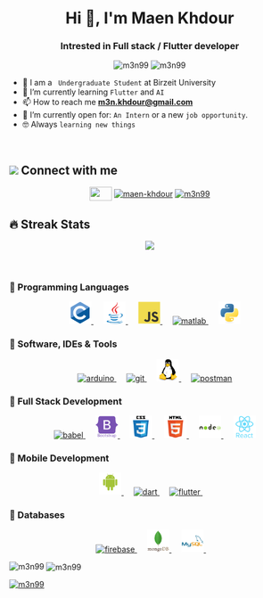 <h1 align="center">Hi 👋, I'm Maen Khdour</h1>
<h3 align="center">Intrested in Full stack / Flutter developer</h3>

<p align="center"> <img src="https://komarev.com/ghpvc/?username=m3n99&label=Profile%20views&color=0e75b6&style=flat" alt="m3n99" /> 
 <img src="https://badges.pufler.dev/repos/m3n99" alt="m3n99" /></p>

- :school: I am a ` Undergraduate Student` at Birzeit University
- 🌱 I’m currently learning `Flutter` and `AI`
- 📫 How to reach me **m3n.khdour@gmail.com**
- :thinking: I’m currently open for: `An Intern` or a new `job opportunity`.
- :nerd_face: Always `learning new things`
<br>

## <img src="https://media.giphy.com/media/iY8CRBdQXODJSCERIr/giphy.gif" width="30px"> Connect with me
<p align="center">
 <a href= "mailto:m3n.khdour@gmail.com" target="blank"><img align="center"src= "https://github.com/gilbarbara/logos/blob/master/logos/google-gmail.svg" height="25" width="40"/></a>
<a href="https://linkedin.com/in/maen-khdour" target="blank"><img align="center" src="https://raw.githubusercontent.com/rahuldkjain/github-profile-readme-generator/master/src/images/icons/Social/linked-in-alt.svg" alt="maen-khdour" height="30" width="40" /></a>
<a href="https://fb.com/m3n99" target="blank"><img align="center" src="https://raw.githubusercontent.com/rahuldkjain/github-profile-readme-generator/master/src/images/icons/Social/facebook.svg" alt="m3n99" height="30" width="40" /></a>
</p>

## 🔥 Streak Stats
<p align="center"><img src="https://github-readme-streak-stats.herokuapp.com/?user=m3n99&theme=algolia" /></p>

<br>

### 🔵 Programming Languages

<p align="center"> 
  &emsp; 
<a href="https://www.cprogramming.com/" target="_blank" rel="noreferrer"> 
 <img src="https://raw.githubusercontent.com/devicons/devicon/master/icons/c/c-original.svg" alt="c" width="40" height="40"/> 
 </a> 
  &emsp;
   <a href="https://www.java.com" target="_blank" rel="noreferrer"> 
    <img src="https://raw.githubusercontent.com/devicons/devicon/master/icons/java/java-original.svg" alt="java" width="40" height="40"/> 
 </a>
 &emsp;
 <a href="https://developer.mozilla.org/en-US/docs/Web/JavaScript" target="_blank" rel="noreferrer"> 
  <img src="https://raw.githubusercontent.com/devicons/devicon/master/icons/javascript/javascript-original.svg" alt="javascript" width="40" height="40"/> </a>
  &emsp;
 <a href="https://www.mathworks.com/" target="_blank" rel="noreferrer"> 
  <img src="https://upload.wikimedia.org/wikipedia/commons/2/21/Matlab_Logo.png" alt="matlab" width="40" height="40"/> 
 </a>
  &emsp;
 <a href="https://www.python.org" target="_blank" rel="noreferrer"> 
  <img src="https://raw.githubusercontent.com/devicons/devicon/master/icons/python/python-original.svg" alt="python" width="40" height="40"/> 
 </a>

</p>


### 🔵 Software, IDEs & Tools
 
<p align="center">
  &emsp;
<a href="https://www.arduino.cc/" target="_blank" rel="noreferrer"> 
 <img src="https://cdn.worldvectorlogo.com/logos/arduino-1.svg" alt="arduino" width="40" height="40"/> 
 </a>  
  &emsp;
    <a href="https://git-scm.com/" target="_blank" rel="noreferrer"> 
     <img src="https://www.vectorlogo.zone/logos/git-scm/git-scm-icon.svg" alt="git" width="40" height="40"/> 
 </a> 
  &emsp;
 <a href="https://www.linux.org/" target="_blank" rel="noreferrer"> 
  <img src="https://raw.githubusercontent.com/devicons/devicon/master/icons/linux/linux-original.svg" alt="linux" width="40" height="40"/> 
 </a>
  &emsp;
<a href="https://postman.com" target="_blank" rel="noreferrer"> 
 <img src="https://www.vectorlogo.zone/logos/getpostman/getpostman-icon.svg" alt="postman" width="40" height="40"/> 
 </a>  
</p>

### 🔵 Full Stack Development

<p align="center"> 
   &emsp;
 <a href="https://babeljs.io/" target="_blank" rel="noreferrer"> 
  <img src="https://www.vectorlogo.zone/logos/babeljs/babeljs-icon.svg" alt="babel" width="40" height="40"/>
</a>
  &emsp; 
 <a href="https://getbootstrap.com" target="_blank" rel="noreferrer"> 
  <img src="https://raw.githubusercontent.com/devicons/devicon/master/icons/bootstrap/bootstrap-plain-wordmark.svg" alt="bootstrap" width="40" height="40"/> 
 </a>
  &emsp;
  <a href="https://www.w3schools.com/css/" target="_blank" rel="noreferrer">
   <img src="https://raw.githubusercontent.com/devicons/devicon/master/icons/css3/css3-original-wordmark.svg" alt="css3" width="40" height="40"/>
 </a>
    &emsp;
  <a href="https://www.w3.org/html/" target="_blank" rel="noreferrer"> <img src="https://raw.githubusercontent.com/devicons/devicon/master/icons/html5/html5-original-wordmark.svg" alt="html5" width="40" height="40"/> 
 </a> 
  &emsp;
  <a href="https://nodejs.org" target="_blank" rel="noreferrer"> 
   <img src="https://raw.githubusercontent.com/devicons/devicon/master/icons/nodejs/nodejs-original-wordmark.svg" alt="nodejs" width="40" height="40"/>
 </a> 
   &emsp;
 <a href="https://reactjs.org/" target="_blank" rel="noreferrer"> 
  <img src="https://raw.githubusercontent.com/devicons/devicon/master/icons/react/react-original-wordmark.svg" alt="react" width="40" height="40"/> 
 </a> 
</p>

### 🔵 Mobile Development 
 
<p align="center">
 &emsp;
 <a href="https://developer.android.com" target="_blank" rel="noreferrer"> 
  <img src="https://raw.githubusercontent.com/devicons/devicon/master/icons/android/android-original-wordmark.svg" alt="android" width="40" height="40"/>
 </a> 
  &emsp;
  <a href="https://dart.dev" target="_blank" rel="noreferrer"> 
   <img src="https://www.vectorlogo.zone/logos/dartlang/dartlang-icon.svg" alt="dart" width="40" height="40"/> 
 </a>
  &emsp;
<a href="https://flutter.dev" target="_blank" rel="noreferrer"> 
 <img src="https://www.vectorlogo.zone/logos/flutterio/flutterio-icon.svg" alt="flutter" width="40" height="40"/> 
 </a>  
 &emsp;
</p>

### 🔵 Databases
 
<p align="center">
 &emsp;
<a href="https://firebase.google.com/" target="_blank" rel="noreferrer"> 
 <img src="https://www.vectorlogo.zone/logos/firebase/firebase-icon.svg" alt="firebase" width="40" height="40"/> 
 </a>  
  &emsp;
<a href="https://www.mongodb.com/" target="_blank" rel="noreferrer"> 
 <img src="https://raw.githubusercontent.com/devicons/devicon/master/icons/mongodb/mongodb-original-wordmark.svg" alt="mongodb" width="40" height="40"/> 
 </a>
  &emsp;
<a href="https://www.mysql.com/" target="_blank" rel="noreferrer"> 
 <img src="https://raw.githubusercontent.com/devicons/devicon/master/icons/mysql/mysql-original-wordmark.svg" alt="mysql" width="40" height="40"/>
 </a> 
 &emsp;
</p>



 
<p><img align="left" src="https://github-readme-stats.vercel.app/api/top-langs?username=m3n99&show_icons=true&locale=en&layout=compact" alt="m3n99" /></p>

<p>&nbsp;<img align="center" src="https://github-readme-stats.vercel.app/api?username=m3n99&show_icons=true&locale=en" alt="m3n99" /></p>

<p align="left"> <a href="https://github.com/ryo-ma/github-profile-trophy"><img src="https://github-profile-trophy.vercel.app/?username=m3n99" alt="m3n99" /></a> </p>
